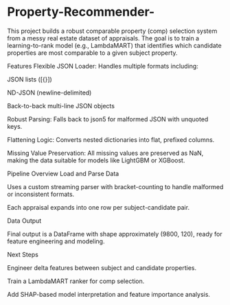 # Property-Recommender-

This project builds a robust comparable property (comp) selection system from a messy real estate dataset of appraisals. The goal is to train a learning-to-rank model (e.g., LambdaMART) that identifies which candidate properties are most comparable to a given subject property.

Features
Flexible JSON Loader: Handles multiple formats including:

JSON lists ([{}])

ND-JSON (newline-delimited)

Back-to-back multi-line JSON objects

Robust Parsing: Falls back to json5 for malformed JSON with unquoted keys.

Flattening Logic: Converts nested dictionaries into flat, prefixed columns.

Missing Value Preservation: All missing values are preserved as NaN, making the data suitable for models like LightGBM or XGBoost.

Pipeline Overview
Load and Parse Data

Uses a custom streaming parser with bracket-counting to handle malformed or inconsistent formats.

Each appraisal expands into one row per subject-candidate pair.

Data Output

Final output is a DataFrame with shape approximately (9800, 120), ready for feature engineering and modeling.

Next Steps

Engineer delta features between subject and candidate properties.

Train a LambdaMART ranker for comp selection.

Add SHAP-based model interpretation and feature importance analysis.
